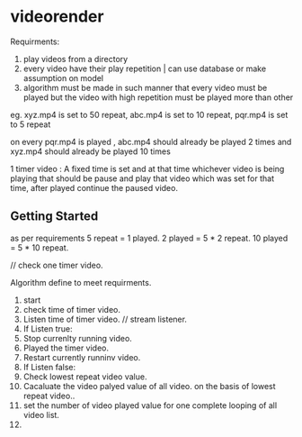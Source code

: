 # videorender

Requirments:
1. play videos from a directory
2. every video have their play repetition | can use database or make
assumption on model
3. algorithm must be made in such manner that every video must be played
but the video with high repetition must be played more than other

eg.
xyz.mp4 is set to 50 repeat,
abc.mp4 is set to 10 repeat,
pqr.mp4 is set to 5 repeat

on every pqr.mp4 is played , abc.mp4 should already be played 2 times
and xyz.mp4 should already be played 10 times

1 timer video : A fixed time is set and at that time whichever video is
being playing that should be pause and play that video which was set for
that time, after played continue the paused video.


## Getting Started
as per requirements
5 repeat = 1 played.
2 played = 5 * 2 repeat.
10 played = 5 * 10 repeat.

// check one timer video.


Algorithm define to meet requirments.
1.  start
2.  check time of timer video.
3.  Listen time of timer video. // stream listener.
4.  If Listen true:
5.  Stop currenlty running video. 
6.  Played the timer video.
7.  Restart currently runninv video.
8.  If Listen false:
9.  Check lowest repeat video value.
10. Cacaluate the video palyed value of all video.  on the basis of lowest repeat video..
11. set the number of video played value for one complete looping of all video list. 
12. 






